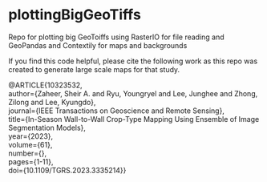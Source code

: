 # plottingBigGeoTiffs
Repo for plotting big GeoToiffs using RasterIO for file reading and GeoPandas and Contextily for maps and backgrounds


If you find this code helpful, please cite the following work as this repo was created to generate large scale maps for that study.

<p>@ARTICLE{10323532,<br>
  author={Zaheer, Sheir A. and Ryu, Youngryel and Lee, Junghee and Zhong, Zilong and Lee, Kyungdo},<br>
  journal={IEEE Transactions on Geoscience and Remote Sensing}, <br>
  title={In-Season Wall-to-Wall Crop-Type Mapping Using Ensemble of Image Segmentation Models}, <br>
  year={2023},<br>
  volume={61},<br>
  number={},<br>
  pages={1-11},<br>
  doi={10.1109/TGRS.2023.3335214}}
